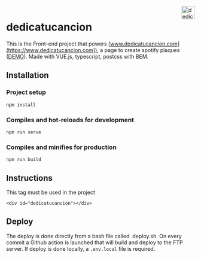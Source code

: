 <a href="https://www.dedicatucancion.com/">
    <img src="https://www.dedicatucancion.com/wp-content/uploads/2021/03/logo-b-1.svg" alt="dedicatucacion logo" title="dedicatucancion" align="right" height="35" />
</a>

# dedicatucancion

This is the Front-end project that powers [www.dedicatucancion.com](https://www.dedicatucancion.com]), a page to create spotify plaques ([DEMO](https://www.dedicatucancion.com/#personalizar])). Made with VUE.js, typescript, postcss with BEM.

## Installation
### Project setup
```
npm install
```
### Compiles and hot-reloads for development
```
npm run serve
```
### Compiles and minifies for production
```
npm run build
```

## Instructions

This tag must be used in the project 
```
<div id="dedicatucancion"></div>
```
## Deploy
The deploy is done directly from a bash file called .deploy.sh.
On every commit a Github action is launched that will build and deploy to the FTP server.
If deploy is done locally, a `.env.local` file is required.

